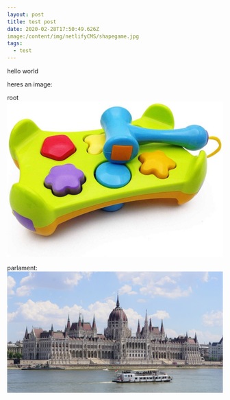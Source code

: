 ```yaml
---
layout: post
title: test post
date: 2020-02-28T17:50:49.626Z
image:/content/img/netlifyCMS/shapegame.jpg
tags:
  - test
---
```


hello world

heres an image:

root ![](/content/img/netlifyCMS/shapegame.jpg)

parlament:
![](/content/img/old-posts/2017/11/hungary-building.jpg)
